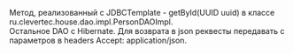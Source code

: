 Метод, реализованный с JDBCTemplate - getById(UUID uuid) в классе ru.clevertec.house.dao.impl.PersonDAOImpl.  
Остальное DAO с Hibernate.
Для возврата в json реквесты передавать с параметров в headers Accept: application/json.
